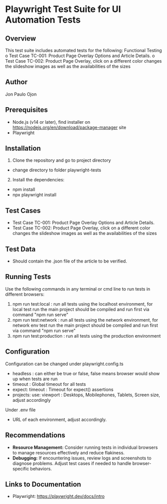 # Playwright Test Suite for UI Automation Tests
## Overview
This test suite includes automated tests for the following:
Functional Testing
o Test Case TC-001: Product Page Overlay Options and Article Details.
o Test Case TC-002: Product Page Overlay, click on a different color changes the slideshow images as well as the availabilities of the sizes

## Author
Jon Paulo Ojon

## Prerequisites
* Node.js (v14 or later), find installer on https://nodejs.org/en/download/package-manager site
* Playwright

## Installation
1. Clone the repository and go to project directory
- change directory to folder playwright-tests

2. Install the dependencies:
- npm install 
- npx playwright install

## Test Cases
- Test Case TC-001: Product Page Overlay Options and Article Details.
- Test Case TC-002: Product Page Overlay, click on a different color changes the slideshow images as well as the availabilities of the sizes

## Test Data
- Should contain the .json file of the article to be verified.

## Running Tests
Use the following commands in any terminal or cmd line to run tests in different browsers:
1. npm run test:local       : run all tests using the localhost environment, for local test run the main project should be compiled and run first via command "npm run serve"
2. npm run test:network     : run all tests using the network environment, for network env test run the main project should be compiled and run first via command "npm run serve"
3. npm run test:production  : run all tests using the production environment

## Configuration
Configuration can be changed under playwright.config.ts
- headless                  : can either be true or false, false means browser would show up when tests are run
- timeout                   : Global timeout for all tests
- expect: timeout           : Timeout for expect() assertions
- projects: use: viewport   : Desktops, Mobilephones, Tablets, Screen size, adjust accordingly

Under .env file
- URL of each environment, adjust accordingly.

## Recommendations
- **Resource Management:** Consider running tests in individual browsers to manage resources effectively and reduce flakiness.
- **Debugging:** If encountering issues, review logs and screenshots to diagnose problems. Adjust test cases if needed to handle browser-specific behaviors.

## Links to Documentation
- Playwright: https://playwright.dev/docs/intro
